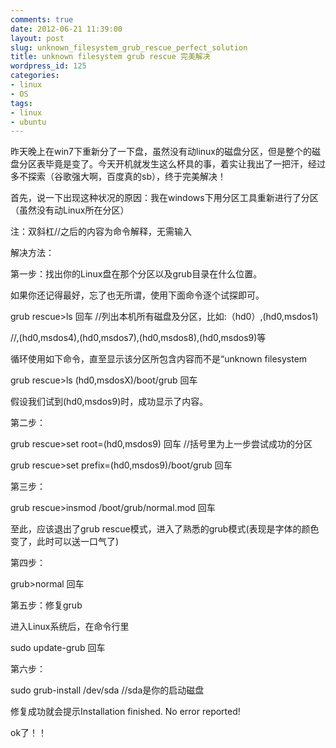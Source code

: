 ```yaml
---
comments: true
date: 2012-06-21 11:39:00
layout: post
slug: unknown_filesystem_grub_rescue_perfect_solution
title: unknown filesystem grub rescue 完美解决
wordpress_id: 125
categories:
- linux
- OS
tags:
- linux
- ubuntu
---
```





昨天晚上在win7下重新分了一下盘，虽然没有动linux的磁盘分区，但是整个的磁盘分区表毕竟是变了。今天开机就发生这么杯具的事，着实让我出了一把汗，经过多不探索（谷歌强大啊，百度真的sb），终于完美解决！




首先，说一下出现这种状况的原因：我在windows下用分区工具重新进行了分区（虽然没有动Linux所在分区）




注：双斜杠//之后的内容为命令解释，无需输入




解决方法：




第一步：找出你的Linux盘在那个分区以及grub目录在什么位置。




如果你还记得最好，忘了也无所谓，使用下面命令逐个试探即可。




grub rescue>ls 回车 //列出本机所有磁盘及分区，比如:（hd0）,(hd0,msdos1)




//,(hd0,msdos4),(hd0,msdos7),(hd0,msdos8),(hd0,msdos9)等




循环使用如下命令，直至显示该分区所包含内容而不是“unknown filesystem




grub rescue>ls (hd0,msdosX)/boot/grub 回车




假设我们试到(hd0,msdos9)时，成功显示了内容。




第二步：




grub rescue>set root=(hd0,msdos9) 回车 //括号里为上一步尝试成功的分区




grub rescue>set prefix=(hd0,msdos9)/boot/grub 回车




第三步：




grub rescue>insmod /boot/grub/normal.mod 回车




至此，应该退出了grub rescue模式，进入了熟悉的grub模式(表现是字体的颜色变了，此时可以送一口气了)




第四步：




grub>normal 回车




第五步：修复grub




进入Linux系统后，在命令行里




sudo update-grub 回车




第六步：




sudo grub-install /dev/sda //sda是你的启动磁盘




修复成功就会提示Installation finished. No error reported!




ok了！！






